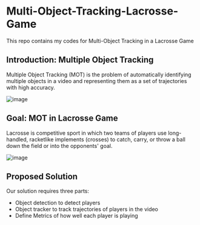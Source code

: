 # Multi-Object-Tracking-Lacrosse-Game
This repo contains my codes for Multi-Object Tracking in a Lacrosse Game

## Introduction: Multiple Object Tracking 

Multiple Object Tracking (MOT) is the problem of automatically identifying multiple objects in a video and representing them as a set of trajectories with high accuracy.

![image](https://user-images.githubusercontent.com/35584782/151681212-634d49ca-79a3-40c6-8e5e-f419f9299257.png)


## Goal: MOT in Lacrosse Game

Lacrosse is competitive sport in which two teams of players use long-handled, racketlike implements (crosses) to catch, carry, or throw a ball down the field or into the opponents' goal.

![image](https://user-images.githubusercontent.com/35584782/151681237-744948e4-c1d7-408b-98cd-335565197a11.png)


## Proposed Solution

Our solution requires three parts:

- Object detection to detect players
- Object tracker to track trajectories of players in the video
- Define Metrics of how well each player is playing

